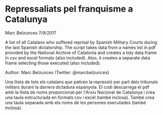 Repressaliats pel franquisme a Catalunya
================
Marc Belzunces
7/9/2017

A list of all Catalans who suffered reprisal by Spanish Military Courts during the last Spanish dictatorship. The script takes data from a names list in pdf provided by the National Archive of Catalonia and creates a tidy data frame in csv and excel formats (also included). Also, it creates a separate data frame selecting those executed (also included).

Author: Marc Belzunces (Twitter: @marcbelzunces)

Una llista de tots els catalans que patiren la repressió per part dels tribunals militars durant la darrera dictadura espanyola. El codi descarrega el pdf amb la llista de noms proporcionat per l'Arxiu Nacional de Catalunya i crea una taula estructurada en formats csv i excel (també inclosa). També crea una taula separada amb els noms de les persones executades (també inclosa).
